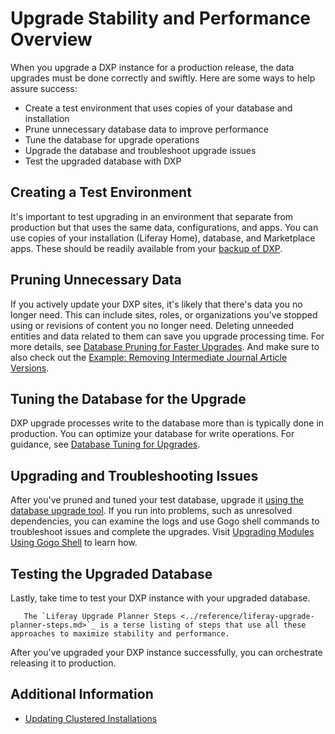 # Upgrade Stability and Performance Overview

When you upgrade a DXP instance for a production release, the data upgrades must be done correctly and swiftly. Here are some ways to help assure success:

* Create a test environment that uses copies of your database and installation 
* Prune unnecessary database data to improve performance
* Tune the database for upgrade operations
* Upgrade the database and troubleshoot upgrade issues
* Test the upgraded database with DXP

## Creating a Test Environment

It's important to test upgrading in an environment that separate from production but that uses the same data, configurations, and apps. You can use copies of your installation (Liferay Home), database, and Marketplace apps. These should be readily available from your [backup of DXP](../../maintaining-a-liferay-dxp-installation/backing-up.md).

## Pruning Unnecessary Data

If you actively update your DXP sites, it's likely that there's data you no longer need. This can include sites, roles, or organizations you've stopped using or revisions of content you no longer need. Deleting unneeded entities and data related to them can save you upgrade processing time. For more details, see [Database Pruning for Faster Upgrades](./database-pruning-for-faster-upgrades.md). And make sure to also check out the [Example\: Removing Intermediate Journal Article Versions](./example-removing-intermediate-journal-article-versions.md).

## Tuning the Database for the Upgrade

DXP upgrade processes write to the database more than is typically done in production. You can optimize your database for write operations. For guidance, see [Database Tuning for Upgrades](./database-tuning-for-upgrades.md).

## Upgrading and Troubleshooting Issues

After you've pruned and tuned your test database, upgrade it [using the database upgrade tool](../upgrade-basics/using-the-liferay-upgrade-tool.md). If you run into problems, such as unresolved dependencies, you can examine the logs and use Gogo shell commands to troubleshoot issues and complete the upgrades. Visit [Upgrading Modules Using Gogo Shell](./upgrading-modules-using-gogo-shell.md) to learn how.

## Testing the Upgraded Database

Lastly, take time to test your DXP instance with your upgraded database. 

```note::
   The `Liferay Upgrade Planner Steps <../reference/liferay-upgrade-planner-steps.md>`_ is a terse listing of steps that use all these approaches to maximize stability and performance.
```

After you've upgraded your DXP instance successfully, you can orchestrate releasing it to production.

## Additional Information 

* [Updating Clustered Installations](../../maintaining-a-liferay-dxp-installation/maintaining-clustered-installations/maintaining-clustered-installations.md)